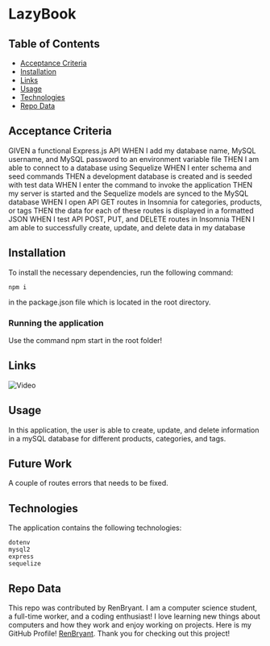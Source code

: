 # LazyBook


## Table of Contents

  * [Acceptance Criteria](#acceptance-criteria)
  * [Installation](#installation)
  * [Links](#links)  
  * [Usage](#usage)
  * [Technologies](#technologies)
  * [Repo Data](#repo)

## Acceptance Criteria

GIVEN a functional Express.js API
WHEN I add my database name, MySQL username, and MySQL password to an environment variable file
THEN I am able to connect to a database using Sequelize
WHEN I enter schema and seed commands
THEN a development database is created and is seeded with test data
WHEN I enter the command to invoke the application
THEN my server is started and the Sequelize models are synced to the MySQL database
WHEN I open API GET routes in Insomnia for categories, products, or tags
THEN the data for each of these routes is displayed in a formatted JSON
WHEN I test API POST, PUT, and DELETE routes in Insomnia
THEN I am able to successfully create, update, and delete data in my database


## Installation
To install the necessary dependencies, run the following command:

```
npm i
```

in the package.json file which is located in the root directory.

### Running the application

Use the command npm start in the root folder!


## Links
![Video](./)



## Usage
In this application, the user is able to create, update, and delete information in a mySQL database for different products, categories, and tags.


## Future Work
A couple of routes errors that needs to be fixed.

## Technologies
The application contains the following technologies:

```
dotenv
mysql2
express
sequelize

```


## Repo Data
This repo was contributed by RenBryant. I am a computer science student, a full-time worker, and a coding enthusiast! I love learning new things about computers and how they work and enjoy working on projects. Here is my GitHub Profile! [RenBryant](https://github.com/RenBryant). Thank you for checking out this project!
